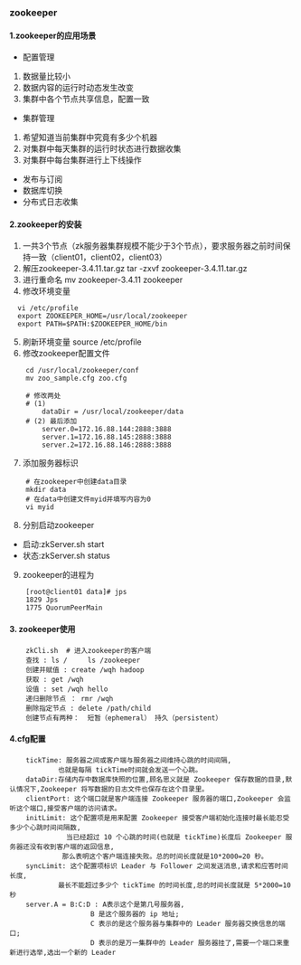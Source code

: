 

### zookeeper
#### 1.zookeeper的应用场景
- 配置管理
1. 数据量比较小
2. 数据内容的运行时动态发生改变
3. 集群中各个节点共享信息，配置一致
- 集群管理
1. 希望知道当前集群中究竟有多少个机器
2. 对集群中每天集群的运行时状态进行数据收集
3. 对集群中每台集群进行上下线操作
- 发布与订阅
- 数据库切换
- 分布式日志收集


#### 2.zookeeper的安装
1. 一共3个节点（zk服务器集群规模不能少于3个节点），要求服务器之前时间保持一致（client01，client02，client03）
2. 解压zookeeper-3.4.11.tar.gz   tar -zxvf zookeeper-3.4.11.tar.gz
3. 进行重命名  mv zookeeper-3.4.11 zookeeper
4. 修改环境变量
```shell
  vi /etc/profile
  export ZOOKEEPER_HOME=/usr/local/zookeeper
  export PATH=$PATH:$ZOOKEEPER_HOME/bin
``` 
5. 刷新环境变量  source /etc/profile
6. 修改zookeeper配置文件

```shell
	cd /usr/local/zookeeper/conf
	mv zoo_sample.cfg zoo.cfg
	
	# 修改两处
	# (1)
		dataDir = /usr/local/zookeeper/data
	# (2) 最后添加
		server.0=172.16.88.144:2888:3888
		server.1=172.16.88.145:2888:3888
		server.2=172.16.88.146:2888:3888
```
7. 添加服务器标识

```shell
	# 在zookeeper中创建data目录
	mkdir data
	# 在data中创建文件myid并填写内容为0
	vi myid
```

8. 分别启动zookeeper
- 启动:zkServer.sh start
- 状态:zkServer.sh status
	
9. zookeeper的进程为

```shell
	[root@client01 data]# jps
	1829 Jps
	1775 QuorumPeerMain
```

#### 3. zookeeper使用

```shell
	zkCli.sh  # 进入zookeeper的客户端
	查找 : ls /     ls /zookeeper
	创建并赋值 : create /wqh hadoop
	获取 : get /wqh
	设值 : set /wqh hello
	递归删除节点 ： rmr /wqh
	删除指定节点 : delete /path/child
	创建节点有两种：  短暂（ephemeral） 持久（persistent）   
```

#### 4.cfg配置
```
	tickTime: 服务器之间或客户端与服务器之间维持心跳的时间间隔,
			也就是每隔 tickTime时间就会发送一个心跳。
	dataDir:存储内存中数据库快照的位置,顾名思义就是 Zookeeper 保存数据的目录,默认情况下,Zookeeper 将写数据的日志文件也保存在这个目录里。
	clientPort: 这个端口就是客户端连接 Zookeeper 服务器的端口,Zookeeper 会监听这个端口,接受客户端的访问请求。
	initLimit: 这个配置项是用来配置 Zookeeper 接受客户端初始化连接时最长能忍受多少个心跳时间间隔数,
			  当已经超过 10 个心跳的时间(也就是 tickTime)长度后 Zookeeper 服务器还没有收到客户端的返回信息,
			 那么表明这个客户端连接失败。总的时间长度就是10*2000=20 秒。
	syncLimit: 这个配置项标识 Leader 与 Follower 之间发送消息,请求和应答时间长度,
			最长不能超过多少个 tickTime 的时间长度,总的时间长度就是 5*2000=10 秒
	server.A = B:C:D : A表示这个是第几号服务器,
					B 是这个服务器的 ip 地址;
					C 表示的是这个服务器与集群中的 Leader 服务器交换信息的端口;
					D 表示的是万一集群中的 Leader 服务器挂了,需要一个端口来重新进行选举,选出一个新的 Leader
```


